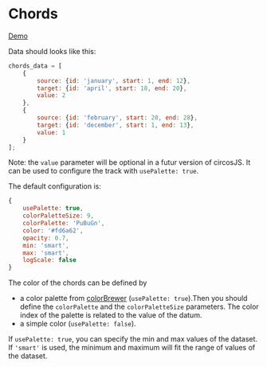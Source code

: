 # Chords

[Demo](http://jsfiddle.net/nicgirault/b025s1r9/2/)

Data should looks like this:

```javascript
chords_data = [
    {
        source: {id: 'january', start: 1, end: 12},
        target: {id: 'april', start: 18, end: 20},
        value: 2
    },
    {
        source: {id: 'february', start: 20, end: 28},
        target: {id: 'december', start: 1, end: 13},
        value: 1
    }
];
```

Note: the `value` parameter will be optional in a futur version of circosJS. It can be used to configure the track with `usePalette: true`.

The default configuration is:
```javascript
{
    usePalette: true,
    colorPaletteSize: 9,
    colorPalette: 'PuBuGn',
    color: '#fd6a62',
    opacity: 0.7,
    min: 'smart',
    max: 'smart',
    logScale: false
}
```

The color of the chords can be defined by
* a color palette from [colorBrewer](http://colorbrewer2.org) (`usePalette: true`).Then you should define the `colorPalette` and the `colorPaletteSize` parameters. The color index of the palette is related to the value of the datum.
* a simple color (`usePalette: false`).

If `usePalette: true`, you can specify the min and max values of the dataset. If `'smart'` is used, the minimum and maximum will fit the range of values of the dataset.
